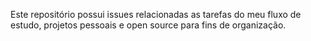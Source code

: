 
Este repositório possui issues relacionadas as tarefas do meu fluxo de estudo, projetos pessoais e open source para fins de organização. 

